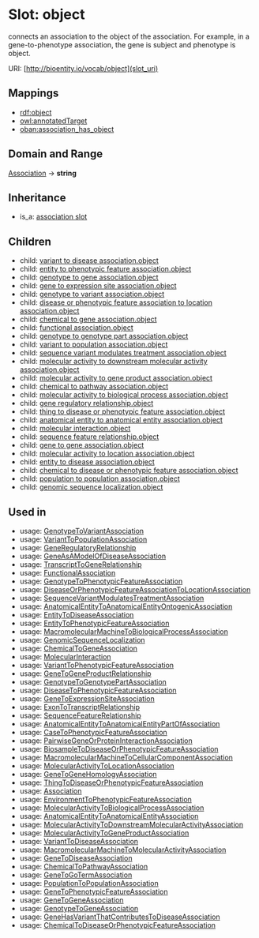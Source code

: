 # Slot: object


connects an association to the object of the association. For example, in a gene-to-phenotype association, the gene is subject and phenotype is object.

URI: [http://bioentity.io/vocab/object](slot_uri)
## Mappings

 * [rdf:object](http://purl.obolibrary.org/obo/rdf_object)
 * [owl:annotatedTarget](http://purl.obolibrary.org/obo/owl_annotatedTarget)
 * [oban:association_has_object](http://purl.obolibrary.org/obo/oban_association_has_object)
## Domain and Range

[Association](Association.md) -> **string**
## Inheritance

 *  is_a: [association slot](association_slot.md)
## Children

 *  child: [variant to disease association.object](variant_to_disease_association_object.md)
 *  child: [entity to phenotypic feature association.object](entity_to_phenotypic_feature_association_object.md)
 *  child: [genotype to gene association.object](genotype_to_gene_association_object.md)
 *  child: [gene to expression site association.object](gene_to_expression_site_association_object.md)
 *  child: [genotype to variant association.object](genotype_to_variant_association_object.md)
 *  child: [disease or phenotypic feature association to location association.object](disease_or_phenotypic_feature_association_to_location_association_object.md)
 *  child: [chemical to gene association.object](chemical_to_gene_association_object.md)
 *  child: [functional association.object](functional_association_object.md)
 *  child: [genotype to genotype part association.object](genotype_to_genotype_part_association_object.md)
 *  child: [variant to population association.object](variant_to_population_association_object.md)
 *  child: [sequence variant modulates treatment association.object](sequence_variant_modulates_treatment_association_object.md)
 *  child: [molecular activity to downstream molecular activity association.object](molecular_activity_to_downstream_molecular_activity_association_object.md)
 *  child: [molecular activity to gene product association.object](molecular_activity_to_gene_product_association_object.md)
 *  child: [chemical to pathway association.object](chemical_to_pathway_association_object.md)
 *  child: [molecular activity to biological process association.object](molecular_activity_to_biological_process_association_object.md)
 *  child: [gene regulatory relationship.object](gene_regulatory_relationship_object.md)
 *  child: [thing to disease or phenotypic feature association.object](thing_to_disease_or_phenotypic_feature_association_object.md)
 *  child: [anatomical entity to anatomical entity association.object](anatomical_entity_to_anatomical_entity_association_object.md)
 *  child: [molecular interaction.object](molecular_interaction_object.md)
 *  child: [sequence feature relationship.object](sequence_feature_relationship_object.md)
 *  child: [gene to gene association.object](gene_to_gene_association_object.md)
 *  child: [molecular activity to location association.object](molecular_activity_to_location_association_object.md)
 *  child: [entity to disease association.object](entity_to_disease_association_object.md)
 *  child: [chemical to disease or phenotypic feature association.object](chemical_to_disease_or_phenotypic_feature_association_object.md)
 *  child: [population to population association.object](population_to_population_association_object.md)
 *  child: [genomic sequence localization.object](genomic_sequence_localization_object.md)
## Used in

 *  usage: [GenotypeToVariantAssociation](GenotypeToVariantAssociation.md)
 *  usage: [VariantToPopulationAssociation](VariantToPopulationAssociation.md)
 *  usage: [GeneRegulatoryRelationship](GeneRegulatoryRelationship.md)
 *  usage: [GeneAsAModelOfDiseaseAssociation](GeneAsAModelOfDiseaseAssociation.md)
 *  usage: [TranscriptToGeneRelationship](TranscriptToGeneRelationship.md)
 *  usage: [FunctionalAssociation](FunctionalAssociation.md)
 *  usage: [GenotypeToPhenotypicFeatureAssociation](GenotypeToPhenotypicFeatureAssociation.md)
 *  usage: [DiseaseOrPhenotypicFeatureAssociationToLocationAssociation](DiseaseOrPhenotypicFeatureAssociationToLocationAssociation.md)
 *  usage: [SequenceVariantModulatesTreatmentAssociation](SequenceVariantModulatesTreatmentAssociation.md)
 *  usage: [AnatomicalEntityToAnatomicalEntityOntogenicAssociation](AnatomicalEntityToAnatomicalEntityOntogenicAssociation.md)
 *  usage: [EntityToDiseaseAssociation](EntityToDiseaseAssociation.md)
 *  usage: [EntityToPhenotypicFeatureAssociation](EntityToPhenotypicFeatureAssociation.md)
 *  usage: [MacromolecularMachineToBiologicalProcessAssociation](MacromolecularMachineToBiologicalProcessAssociation.md)
 *  usage: [GenomicSequenceLocalization](GenomicSequenceLocalization.md)
 *  usage: [ChemicalToGeneAssociation](ChemicalToGeneAssociation.md)
 *  usage: [MolecularInteraction](MolecularInteraction.md)
 *  usage: [VariantToPhenotypicFeatureAssociation](VariantToPhenotypicFeatureAssociation.md)
 *  usage: [GeneToGeneProductRelationship](GeneToGeneProductRelationship.md)
 *  usage: [GenotypeToGenotypePartAssociation](GenotypeToGenotypePartAssociation.md)
 *  usage: [DiseaseToPhenotypicFeatureAssociation](DiseaseToPhenotypicFeatureAssociation.md)
 *  usage: [GeneToExpressionSiteAssociation](GeneToExpressionSiteAssociation.md)
 *  usage: [ExonToTranscriptRelationship](ExonToTranscriptRelationship.md)
 *  usage: [SequenceFeatureRelationship](SequenceFeatureRelationship.md)
 *  usage: [AnatomicalEntityToAnatomicalEntityPartOfAssociation](AnatomicalEntityToAnatomicalEntityPartOfAssociation.md)
 *  usage: [CaseToPhenotypicFeatureAssociation](CaseToPhenotypicFeatureAssociation.md)
 *  usage: [PairwiseGeneOrProteinInteractionAssociation](PairwiseGeneOrProteinInteractionAssociation.md)
 *  usage: [BiosampleToDiseaseOrPhenotypicFeatureAssociation](BiosampleToDiseaseOrPhenotypicFeatureAssociation.md)
 *  usage: [MacromolecularMachineToCellularComponentAssociation](MacromolecularMachineToCellularComponentAssociation.md)
 *  usage: [MolecularActivityToLocationAssociation](MolecularActivityToLocationAssociation.md)
 *  usage: [GeneToGeneHomologyAssociation](GeneToGeneHomologyAssociation.md)
 *  usage: [ThingToDiseaseOrPhenotypicFeatureAssociation](ThingToDiseaseOrPhenotypicFeatureAssociation.md)
 *  usage: [Association](Association.md)
 *  usage: [EnvironmentToPhenotypicFeatureAssociation](EnvironmentToPhenotypicFeatureAssociation.md)
 *  usage: [MolecularActivityToBiologicalProcessAssociation](MolecularActivityToBiologicalProcessAssociation.md)
 *  usage: [AnatomicalEntityToAnatomicalEntityAssociation](AnatomicalEntityToAnatomicalEntityAssociation.md)
 *  usage: [MolecularActivityToDownstreamMolecularActivityAssociation](MolecularActivityToDownstreamMolecularActivityAssociation.md)
 *  usage: [MolecularActivityToGeneProductAssociation](MolecularActivityToGeneProductAssociation.md)
 *  usage: [VariantToDiseaseAssociation](VariantToDiseaseAssociation.md)
 *  usage: [MacromolecularMachineToMolecularActivityAssociation](MacromolecularMachineToMolecularActivityAssociation.md)
 *  usage: [GeneToDiseaseAssociation](GeneToDiseaseAssociation.md)
 *  usage: [ChemicalToPathwayAssociation](ChemicalToPathwayAssociation.md)
 *  usage: [GeneToGoTermAssociation](GeneToGoTermAssociation.md)
 *  usage: [PopulationToPopulationAssociation](PopulationToPopulationAssociation.md)
 *  usage: [GeneToPhenotypicFeatureAssociation](GeneToPhenotypicFeatureAssociation.md)
 *  usage: [GeneToGeneAssociation](GeneToGeneAssociation.md)
 *  usage: [GenotypeToGeneAssociation](GenotypeToGeneAssociation.md)
 *  usage: [GeneHasVariantThatContributesToDiseaseAssociation](GeneHasVariantThatContributesToDiseaseAssociation.md)
 *  usage: [ChemicalToDiseaseOrPhenotypicFeatureAssociation](ChemicalToDiseaseOrPhenotypicFeatureAssociation.md)
